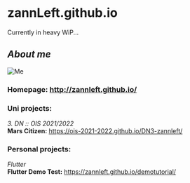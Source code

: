 # zannLeft.github.io

Currently in heavy WiP...<br>

## *About me*<br>
![Me](https://yt3.googleusercontent.com/ytc/AOPolaTxXYVW5yoJKeGjNpBqhtTRu79IefF62lNXbcx2zg=s176-c-k-c0x00ffffff-no-rj)<br>
### **Homepage:** http://zannleft.github.io/<br>



### **Uni projects:**
*3. DN :: OIS 2021/2022*<br>
**Mars Citizen:** https://ois-2021-2022.github.io/DN3-zannleft/<br>


### **Personal projects:**
*Flutter*<br>
**Flutter Demo Test:** https://zannleft.github.io/demotutorial/<br>
